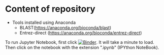 # Content of repository

+ Tools installed using Anaconda
    - BLAST(https://anaconda.org/bioconda/blast)
    - Entrez-direct (https://anaconda.org/bioconda/entrez-direct)



To run Jupyter Notebook, first click 
[![Binder](https://mybinder.org/badge_logo.svg)](https://mybinder.org/v2/gh/stevetsa/jupyter-blast-docker/master?filepath=jupyter-blast-docker-notebook.ipynb).  It will take a minute to load. Then click on the notebook with the extension ".ipynb" (IPYthon NoteBook).  
